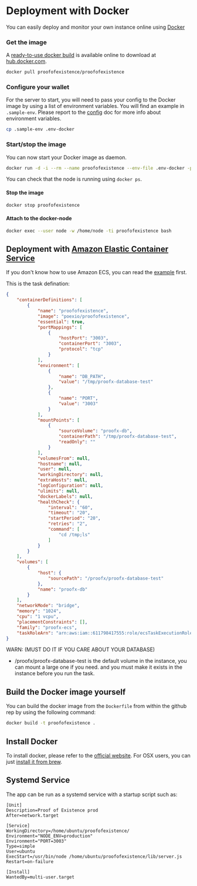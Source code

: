 # Deployment with Docker

You can easily deploy and monitor your own instance online using [Docker](https://docker.com)

### Get the image

A [ready-to-use docker build](https://hub.docker.com/r/proofofexistence/proofofexistence/) is available online to download at [hub.docker.com](https://hub.docker.com/r/proofofexistence/proofofexistence/).

```sh
docker pull proofofexistence/proofofexistence
```

### Configure your wallet

For the server to start, you will need to pass your config to the Docker image by using a list of environment variables. You will find an example in `.sample-env`.  Please report to the [config](./config) doc for more info about environment variables.

```sh
cp .sample-env .env-docker
```

### Start/stop the image

You can now start your Docker image as daemon.

```sh
docker run -d -i --rm --name proofofexistence --env-file .env-docker -p 3003:3003 proofofexistence:VERSION
```

You can check that the node is running using `docker ps`.

#### Stop the image

```sh
docker stop proofofexistence
```

#### Attach to the docker-node

```sh
docker exec --user node -w /home/node -ti proofofexistence bash
```

## Deployment with [Amazon Elastic Container Service](https://aws.amazon.com/ecs/)

If you don't know how to use Amazon ECS, you can read the [example](https://medium.com/boltops/gentle-introduction-to-how-aws-ecs-works-with-example-tutorial-cea3d27ce63d) first.

This is the task defination:

```json
{
    "containerDefinitions": [
        {
            "name": "proofofexistence",
            "image": "poexio/proofofexistence",
            "essential": true,
            "portMappings": [
                {
                    "hostPort": "3003",
                    "containerPort": "3003",
                    "protocol": "tcp"
                }
            ],
            "environment": [
                {
                    "name": "DB_PATH",
                    "value": "/tmp/proofx-database-test"
                },
                {
                    "name": "PORT",
                    "value": "3003"
                }
            ],
            "mountPoints": [
                {
                    "sourceVolume": "proofx-db",
                    "containerPath": "/tmp/proofx-database-test",
                    "readOnly": ""
                }
            ],
            "volumesFrom": null,
            "hostname": null,
            "user": null,
            "workingDirectory": null,
            "extraHosts": null,
            "logConfiguration": null,
            "ulimits": null,
            "dockerLabels": null,
            "healthCheck": {
                "interval": "60",
                "timeout": "20",
                "startPeriod": "20",
                "retries": "2",
                "command": [
                    "cd /tmp;ls"
                ]
            }
        }
    ],
    "volumes": [
        {
            "host": {
                "sourcePath": "/proofx/proofx-database-test"
            },
            "name": "proofx-db"
        }
    ],
    "networkMode": "bridge",
    "memory": "1024",
    "cpu": "1 vcpu",
    "placementConstraints": [],
    "family": "proofx-ecs",
    "taskRoleArn": "arn:aws:iam::611798417555:role/ecsTaskExecutionRole"
}
```

WARN: (MUST DO IT IF YOU CARE ABOUT YOUR DATABASE)

- /proofx/proofx-database-test is the default volume in the instance, you can mount a large one if you need. and you must make it exists in the instance before you run the task.

## Build the Docker image yourself

You can build the docker image from the `Dockerfile` from within the github rep by using the following command:

```sh
docker build -t proofofexistence .
```

## Install Docker

To install docker, please refer to the [official website](https://docs.docker.com/engine/installation/). For OSX users, you can just [install it from brew](https://stackoverflow.com/questions/40523307/brew-install-docker-does-not-include-docker-engine).



## Systemd Service

The app can be run as a systemd service with a startup script such as:

```
[Unit]
Description=Proof of Existence prod
After=network.target

[Service]
WorkingDirectory=/home/ubuntu/proofofexistence/
Environment="NODE_ENV=production"
Environment="PORT=3003"
Type=simple
User=ubuntu
ExecStart=/usr/bin/node /home/ubuntu/proofofexistence/lib/server.js
Restart=on-failure

[Install]
WantedBy=multi-user.target
```
